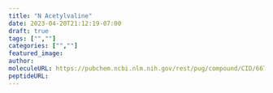```yaml
---
title: "N Acetylvaline"
date: 2023-04-20T21:12:19-07:00
draft: true
tags: ["",""]
categories: ["",""]
featured_image: 
author: 
moleculeURL: https://pubchem.ncbi.nlm.nih.gov/rest/pug/compound/CID/66789/record/SDF/?record_type=3d&response_type=display
peptideURL:
---
```

